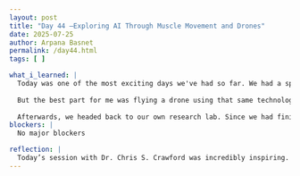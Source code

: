 ```yaml
---
layout: post  
title: "Day 44 –Exploring AI Through Muscle Movement and Drones"  
date: 2025-07-25  
author: Arpana Basnet
permalink: /day44.html  
tags: [ ]

what_i_learned: |
  Today was one of the most exciting days we've had so far. We had a special session with Dr. Chris S. Crawford from the University of Alabama, who gave us a glimpse into the amazing research his team is working on. He showed us how they’re using AI to control devices through muscle signals it was so cool! We even got to try it ourselves. By flexing our muscles and entering simple commands, we could make the device move.
  
  But the best part for me was flying a drone using that same technology. Controlling it with just muscle movement felt like something straight out of a sci-fi movie. It was fun, fascinating, and really made me think about how powerful and practical AI can be.
  
  Afterwards, we headed back to our own research lab. Since we had finished our literature review, we started working on the PowerPoint for our final presentation. It was nice to shift gears and start thinking about how to communicate our work clearly. Overall, today was full of learning, hands-on experience, and some much-needed inspiration for our own project.
blockers: |
  No major blockers

reflection: |
  Today’s session with Dr. Chris S. Crawford was incredibly inspiring. We got to explore how AI can be used to control devices through muscle movements, which felt futuristic and exciting. Flying the drone using just muscle signals was the most fascinating part for me. It made me think about how powerful and practical these technologies could become in everyday life. Later, working on our final presentation reminded me how much progress we've made on our own research project. 
---
```


